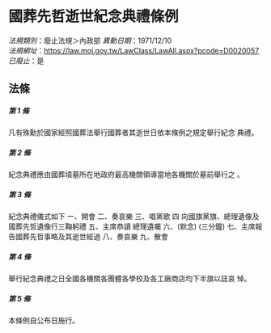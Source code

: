 # 國葬先哲逝世紀念典禮條例

*法規類別*：廢止法規＞內政部
*異動日期*：1971/12/10  
*法規網址*：https://law.moj.gov.tw/LawClass/LawAll.aspx?pcode=D0020057
*已廢止*：是


## 法條
##### 第 1 條
凡有殊勳於國家經照國葬法舉行國葬者其逝世日依本條例之規定舉行紀念
典禮。　

##### 第 2 條
紀念典禮應由國葬墳墓所在地政府最高機關領導當地各機關於墓前舉行之
。

##### 第 3 條
紀念典禮儀式如下
一、開會
二、奏哀樂
三、唱黨歌
四  向國旗黨旗、總理遺像及國葬先哲遺像行三鞠躬禮
五、主席恭讀  總理遺囑
六、(默念) (三分鐘)
七、主席報告國葬先哲事略及其逝世經過
八、奏哀樂
九、散會


##### 第 4 條
舉行紀念典禮之日全國各機關各團體各學校及各工廠商店均下半旗以誌哀
悼。

##### 第 5 條
本條例自公布日施行。


